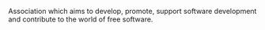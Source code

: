Association which aims to develop, promote, support software development and contribute to the world of free software.